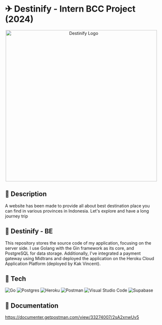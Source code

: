 # ✈ Destinify - Intern BCC Project (2024)
<p align="center">
  <img width="500" alt="Destinify Logo" src="https://urjnflwtflutgbchgxgd.supabase.co/storage/v1/object/public/UserProfile/Frame%20330%202.png?t=2024-03-22T14%3A50%3A17.339Z">
</p>

## 📖 Description
A website has been made to provide all about best destination place you can find in various provinces in Indonesia. Let's explore and have a long journey trip

## 📖 Destinify - BE
This repository stores the source code of my application, focusing on the server side. I use Golang with the Gin framework as its core, and PostgreSQL for data storage. Additionally, I've integrated a payment gateway using Midtrans and deployed the application on the Heroku Cloud Application Platform (deployed by Kak Vincent).

## 🔧 Tech
![Go](https://img.shields.io/badge/go-%2300ADD8.svg?style=for-the-badge&logo=go&logoColor=white)  ![Postgres](https://img.shields.io/badge/postgres-%23316192.svg?style=for-the-badge&logo=postgresql&logoColor=white) ![Heroku](https://img.shields.io/badge/heroku-%23430098.svg?style=for-the-badge&logo=heroku&logoColor=white)  ![Postman](https://img.shields.io/badge/Postman-FF6C37?style=for-the-badge&logo=postman&logoColor=white) ![Visual Studio Code](https://img.shields.io/badge/Visual%20Studio%20Code-0078d7.svg?style=for-the-badge&logo=visual-studio-code&logoColor=white) ![Supabase](https://img.shields.io/badge/Supabase-3ECF8E?style=for-the-badge&logo=supabase&logoColor=white)

## 📁 Documentation
https://documenter.getpostman.com/view/33274007/2sA2xnwUv5

